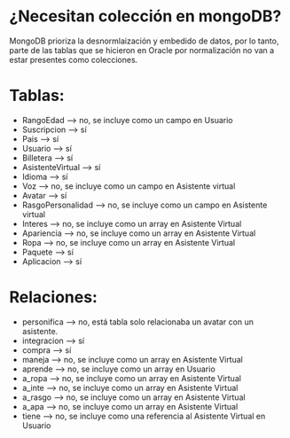# ¿Necesitan colección en mongoDB?
MongoDB prioriza la desnormlaización y embedido de datos, por lo tanto, parte de las tablas que se hicieron en Oracle por normalización no van a estar presentes como colecciones.

# Tablas:
- RangoEdad --> no, se incluye como un campo en Usuario
- Suscripcion --> sí
- Pais --> sí
- Usuario --> sí
- Billetera --> sí
- AsistenteVirtual --> sí
- Idioma --> sí
- Voz --> no, se incluye como un campo en Asistente virtual
- Avatar --> sí
- RasgoPersonalidad --> no, se incluye como un campo en Asistente virtual
- Interes --> no, se incluye como un array en Asistente Virtual
- Apariencia --> no, se incluye como un array en Asistente Virtual
- Ropa --> no, se incluye como un array en Asistente Virtual
- Paquete --> sí
- Aplicacion --> sí


# Relaciones:
- personifica --> no, está tabla solo relacionaba un avatar con un asistente.
- integracion --> sí
- compra --> sí
- maneja --> no, se incluye como un array en Asistente Virtual
- aprende --> no, se incluye como un array en Usuario
- a_ropa --> no, se incluye como un array en Asistente Virtual
- a_inte --> no, se incluye como un array en Asistente Virtual
- a_rasgo --> no, se incluye como un array en Asistente Virtual
- a_apa --> no, se incluye como un array en Asistente Virtual
- tiene --> no, se incluye como una referencia al Asistente Virtual en Usuario